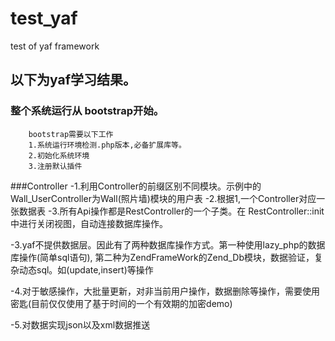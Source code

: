 test_yaf
========
test of yaf framework

以下为yaf学习结果。
----------------
### 整个系统运行从 bootstrap开始。
        bootstrap需要以下工作
        1.系统运行环境检测.php版本,必备扩展库等。
        2.初始化系统环境
        3.注册默认插件
###Controller
-1.利用Controller的前缀区别不同模块。示例中的Wall_UserController为Wall(照片墙)模块的用户表
-2.根据1,一个Controller对应一张数据表
-3.所有Api操作都是RestController的一个子类。在 RestController::init中进行关闭视图，自动连接数据库操作。

-3.yaf不提供数据层。因此有了两种数据库操作方式。第一种使用lazy_php的数据库操作(简单sql语句),
第二种为ZendFrameWork的Zend_Db模块，数据验证，复杂动态sql。如(update,insert)等操作

-4.对于敏感操作，大批量更新，对非当前用户操作，数据删除等操作，需要使用密匙(目前仅仅使用了基于时间的一个有效期的加密demo)


-5.对数据实现json以及xml数据推送


